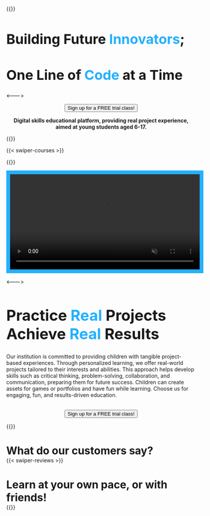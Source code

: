 ---
---
{{<columns widths="60%" align="center">}}
<h1 style="font-size:2.25rem">Building Future <span style="color:#23B0FF">Innovators</span>;</h1>
<h1 style="font-size:2.25rem">One Line of <span style="color:#23B0FF">Code</span> at a Time</h1>
<--->



<p align="center"><button type="button" onclick="window.location.href='/contact#trial';">Sign up for a FREE trial class!</button></p>

<p align="center" style="font-weight: bold;">Digital skills educational platform, providing real project experience, aimed at young students aged 6-17.</p>
{{</columns>}}

{{< swiper-courses >}}

<div class="separator"></div>

{{<columns widths="50%" align="center">}}

<div class="video-container">

<video style="border: 10px solid #23B0FF;" autoplay loop muted width="100%">
    <source src="/img/Roblox_Preview.mp4" type="video/mp4" />
</video>                
<div >
    <img src="path to Image" alt="">
</div>
<!-- If Videos are not supported this image will act as cover image-->
</div>

<--->

<h1 style="font-size:2.5rem">Practice <span style="color:#23B0FF">Real</span> Projects <br> Achieve <span style="color:#23B0FF">Real</span> Results</h1>
<p>Our institution is committed to providing children with tangible project-based experiences. Through personalized learning, we offer real-world projects tailored to their interests and abilities. This approach helps develop skills such as critical thinking, problem-solving, collaboration, and communication, preparing them for future success. Children can create assets for games or portfolios and have fun while learning. Choose us for engaging, fun, and results-driven education. <br><br>
<center><button type="button" onclick="window.location.href='/contact#trial';">Sign up for a FREE trial class!</button></center></p>
{{</columns>}}

<div class="separator"></div>

<h1 style="margin-bottom:0px">What do our customers say?</h1>
{{< swiper-reviews >}}

<h1 style="margin-bottom:0px;">Learn at your own pace, or with friends!</h1>
{{<swiper-groups>}}